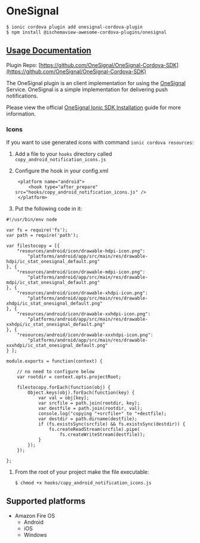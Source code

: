 # OneSignal

```text
$ ionic cordova plugin add onesignal-cordova-plugin
$ npm install @ischemaview-awesome-cordova-plugins/onesignal
```

## [Usage Documentation](https://danielsogl.gitbook.io/awesome-cordova-plugins/plugins/onesignal/)

Plugin Repo: [https://github.com/OneSignal/OneSignal-Cordova-SDK](https://github.com/OneSignal/OneSignal-Cordova-SDK)

The OneSignal plugin is an client implementation for using the [OneSignal](https://onesignal.com/) Service. OneSignal is a simple implementation for delivering push notifications.

Please view the official [OneSignal Ionic SDK Installation](https://documentation.onesignal.com/docs/ionic-sdk-setup) guide for more information.

### Icons

If you want to use generated icons with command `ionic cordova resources`:

1. Add a file to your `hooks` directory called `copy_android_notification_icons.js`
2. Configure the hook in your config.xml

   ```text
    <platform name="android">
        <hook type="after_prepare" src="hooks/copy_android_notification_icons.js" />
    </platform>
   ```

3. Put the following code in it:

```text
#!/usr/bin/env node

var fs = require('fs');
var path = require('path');

var filestocopy = [{
    "resources/android/icon/drawable-hdpi-icon.png":
        "platforms/android/app/src/main/res/drawable-hdpi/ic_stat_onesignal_default.png"
}, {
    "resources/android/icon/drawable-mdpi-icon.png":
        "platforms/android/app/src/main/res/drawable-mdpi/ic_stat_onesignal_default.png"
}, {
    "resources/android/icon/drawable-xhdpi-icon.png":
        "platforms/android/app/src/main/res/drawable-xhdpi/ic_stat_onesignal_default.png"
}, {
    "resources/android/icon/drawable-xxhdpi-icon.png":
        "platforms/android/app/src/main/res/drawable-xxhdpi/ic_stat_onesignal_default.png"
}, {
    "resources/android/icon/drawable-xxxhdpi-icon.png":
        "platforms/android/app/src/main/res/drawable-xxxhdpi/ic_stat_onesignal_default.png"
} ];

module.exports = function(context) {

    // no need to configure below
    var rootdir = context.opts.projectRoot;

    filestocopy.forEach(function(obj) {
        Object.keys(obj).forEach(function(key) {
            var val = obj[key];
            var srcfile = path.join(rootdir, key);
            var destfile = path.join(rootdir, val);
            console.log("copying "+srcfile+" to "+destfile);
            var destdir = path.dirname(destfile);
            if (fs.existsSync(srcfile) && fs.existsSync(destdir)) {
                fs.createReadStream(srcfile).pipe(
                    fs.createWriteStream(destfile));
            }
        });
    });

};
```

1. From the root of your project make the file executable:

   `$ chmod +x hooks/copy_android_notification_icons.js`

## Supported platforms

* Amazon Fire OS
  * Android
  * iOS
  * Windows


